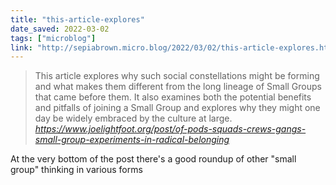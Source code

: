 ```yaml
---
title: "this-article-explores"
date_saved: 2022-03-02
tags: ["microblog"]
link: "http://sepiabrown.micro.blog/2022/03/02/this-article-explores.html"
---
```

<blockquote class="quoteback" darkmode="" data-title="Of%20Pods%2C%20Squads%2C%20Crews%20%26%20Gangs%3A%20Small%20Group%20Experiments%20In%20Radical%20Belonging" data-author="" cite="https://www.joelightfoot.org/post/of-pods-squads-crews-gangs-small-group-experiments-in-radical-belonging">
This article explores why such social constellations might be forming and what makes them different from the long lineage of Small Groups that came before them. It also examines both the potential benefits and pitfalls of joining a Small Group and explores why they might one day be widely embraced by the culture at large.
<footer> <cite><a href="https://www.joelightfoot.org/post/of-pods-squads-crews-gangs-small-group-experiments-in-radical-belonging">https://www.joelightfoot.org/post/of-pods-squads-crews-gangs-small-group-experiments-in-radical-belonging</a></cite></footer>
</blockquote>
<script note="" src="https://cdn.jsdelivr.net/gh/Blogger-Peer-Review/quotebacks@1/quoteback.js"></script>

At the very bottom of the post there's a good roundup of other "small group" thinking in various forms
